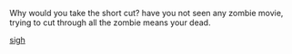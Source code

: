 Why would you take the short cut? 
have you not seen any zombie movie, trying to cut through all the zombie means your dead.

[sigh](../../death-zombie.md)